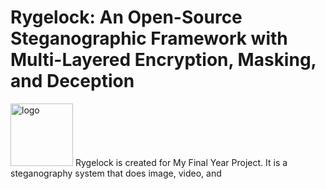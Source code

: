 # Rygelock: An Open-Source Steganographic Framework with Multi-Layered Encryption, Masking, and Deception
<img width="100" height="100" alt="logo" src="https://github.com/user-attachments/assets/4078aeff-e8e8-4ba0-87fb-c4f093041209" />
Rygelock is created for My Final Year Project. It is a steganography system that does image, video, and 

